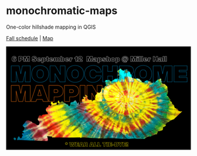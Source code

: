 # monochromatic-maps
One-color hillshade mapping in QGIS

[Fall schedule](https://github.com/maptimelex/schedule) | [Map](https://maptimelex.github.io/location/)

![Tie-dye Kentucky](images/tie-dye-kentucky.jpg)


